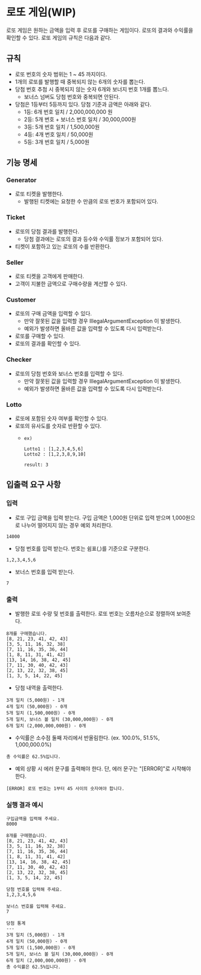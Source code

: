 # 로또 게임(WIP)

로또 게임은 원하는 금액을 입력 후 로또를 구매하는 게임이다. 로또의 결과와 수익률을 확인할 수 있다.
로또 게임의 규칙은 다음과 같다.

## 규칙

- 로또 번호의 숫자 범위는 1 ~ 45 까지이다.
- 1개의 로또를 발행할 때 중복되지 않는 6개의 숫자를 뽑는다.
- 당첨 번호 추첨 시 중복되지 않는 숫자 6개와 보너지 번호 1개를 뽑느다.
    - 보너스 넘버도 당첨 번호와 중복되면 안된다.
- 당첨은 1등부터 5등까지 있다. 당첨 기준과 금액은 아래와 같다.
    - 1등: 6개 번호 일치 / 2,000,000,000 원
    - 2등: 5개 번호 + 보너스 번호 일치 / 30,000,000원
    - 3등: 5개 번호 일치 / 1,500,000원
    - 4등: 4개 번호 일치 / 50,000원
    - 5등: 3개 번호 일치 / 5,000원

## 기능 명세

### Generator

- 로또 티켓을 발행한다.
    - 발행된 티켓에는 요청한 수 만큼의 로또 번호가 포함되어 있다.

### Ticket

- 로또의 당첨 결과를 발행한다.
    - 당첨 결과에는 로또의 결과 등수와 수익률 정보가 포함되어 있다.
- 티켓이 포함하고 있는 로또의 수를 반환한다.

### Seller

- 로또 티켓을 고객에게 판매한다.
- 고객이 지불한 금액으로 구매수량을 계산할 수 있다.

### Customer

- 로또의 구매 금액을 입력할 수 있다.
    - 만약 잘못된 값을 입력할 경우 IllegalArgumentException 이 발생한다.
    - 예외가 발생하면 올바른 값을 입력할 수 있도록 다시 입력받는다.
- 로또를 구매할 수 있다.
- 로또의 결과를 확인할 수 있다.

### Checker

- 로또의 당첨 번호와 보너스 번호를 입력할 수 있다.
    - 만약 잘못된 값을 입력할 경우 IllegalArgumentException 이 발생한다.
    - 예외가 발생하면 올바른 값을 입력할 수 있도록 다시 입력받는다.

### Lotto

- 로또에 포함된 숫자 여부를 확인할 수 있다.
- 로또의 유사도를 숫자로 반환할 수 있다.
  - ``` 
    ex)
    
    Lotto1 : [1,2,3,4,5,6] 
    Lotto2 : [1,2,3,8,9,10] 
    
    result: 3
    ```


## 입출력 요구 사항

### 입력

- 로또 구입 금액을 입력 받는다. 구입 금액은 1,000원 단위로 입력 받으며 1,000원으로 나누어 떨어지지 않는 경우 예외 처리한다.

```
14000
```

- 당첨 번호를 입력 받는다. 번호는 쉼표(,)를 기준으로 구분한다.

```
1,2,3,4,5,6
```

- 보너스 번호를 입력 받는다.

```
7
```

### 출력

- 발행한 로또 수량 및 번호를 출력한다. 로또 번호는 오름차순으로 정렬하여 보여준다.

```
8개를 구매했습니다.
[8, 21, 23, 41, 42, 43] 
[3, 5, 11, 16, 32, 38] 
[7, 11, 16, 35, 36, 44] 
[1, 8, 11, 31, 41, 42] 
[13, 14, 16, 38, 42, 45] 
[7, 11, 30, 40, 42, 43] 
[2, 13, 22, 32, 38, 45] 
[1, 3, 5, 14, 22, 45]
```

- 당첨 내역을 출력한다.

```
3개 일치 (5,000원) - 1개
4개 일치 (50,000원) - 0개
5개 일치 (1,500,000원) - 0개
5개 일치, 보너스 볼 일치 (30,000,000원) - 0개
6개 일치 (2,000,000,000원) - 0개
```

- 수익률은 소수점 둘째 자리에서 반올림한다. (ex. 100.0%, 51.5%, 1,000,000.0%)

```
총 수익률은 62.5%입니다.
```

- 예외 상황 시 에러 문구를 출력해야 한다. 단, 에러 문구는 "[ERROR]"로 시작해야 한다.

```
[ERROR] 로또 번호는 1부터 45 사이의 숫자여야 합니다.
```

### 실행 결과 예시

```
구입금액을 입력해 주세요.
8000

8개를 구매했습니다.
[8, 21, 23, 41, 42, 43] 
[3, 5, 11, 16, 32, 38] 
[7, 11, 16, 35, 36, 44] 
[1, 8, 11, 31, 41, 42] 
[13, 14, 16, 38, 42, 45] 
[7, 11, 30, 40, 42, 43] 
[2, 13, 22, 32, 38, 45] 
[1, 3, 5, 14, 22, 45]

당첨 번호를 입력해 주세요.
1,2,3,4,5,6

보너스 번호를 입력해 주세요.
7

당첨 통계
---
3개 일치 (5,000원) - 1개
4개 일치 (50,000원) - 0개
5개 일치 (1,500,000원) - 0개
5개 일치, 보너스 볼 일치 (30,000,000원) - 0개
6개 일치 (2,000,000,000원) - 0개
총 수익률은 62.5%입니다.
```
